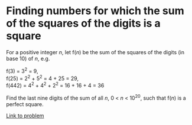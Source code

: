 # Finding numbers for which the sum of the squares of the digits is a square

<p>For a positive integer <var>n</var>, let f(<var>n</var>) be the sum of the squares of the digits (in base 10) of <var>n</var>, e.g.</p>
<p class="margin_left">f(3) = 3<sup>2</sup> = 9,<br />
f(25) = 2<sup>2</sup> + 5<sup>2</sup> = 4 + 25 = 29,<br />
f(442) = 4<sup>2</sup> + 4<sup>2</sup> + 2<sup>2</sup> = 16 + 16 + 4 = 36</p>
<p>Find the last nine digits of the sum of all <var>n</var>, 0 &lt; <var>n</var> &lt; 10<sup>20</sup>, such that f(<var>n</var>) is a perfect square.</p>

[Link to problem](https://projecteuler.net/problem=171)
